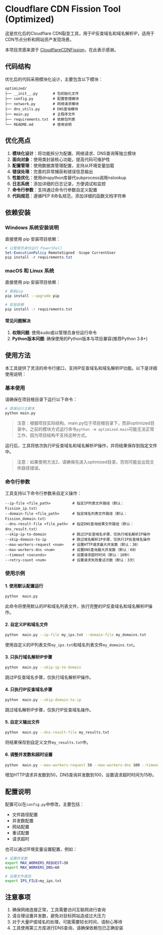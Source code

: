 # Cloudflare CDN Fission Tool (Optimized)

这是优化后的Cloudflare CDN裂变工具，用于IP反查域名和域名解析IP，适用于CDN节点分析和网站资产发现场景。

本项目灵感来源于 [CloudflareCDNFission](https://github.com/snowfal1/CloudflareCDNFission)，在此表示感谢。

## 代码结构

优化后的代码采用模块化设计，主要包含以下模块：

```
optimized/
├── __init__.py       # 包初始化文件
├── config.py         # 配置管理模块
├── network.py        # 网络请求模块
├── dns_utils.py      # DNS查询模块
├── main.py           # 主程序文件
├── requirements.txt  # 依赖包列表
└── README.md         # 使用说明
```

## 优化亮点

1. **模块化设计**：将功能拆分为配置、网络请求、DNS查询等独立模块
2. **面向对象**：使用类封装核心功能，提高代码可维护性
3. **配置管理**：使用数据类管理配置，支持从环境变量加载
4. **错误处理**：完善的异常捕获和错误信息输出
5. **性能优化**：使用dnspython库替代subprocess调用nslookup
6. **日志系统**：添加详细的日志记录，方便调试和监控
7. **命令行参数**：支持通过命令行参数自定义配置
8. **代码规范**：遵循PEP 8命名规范，添加详细的函数文档字符串

## 依赖安装

### Windows 系统安装说明

直接使用 pip 安装项目依赖：

```powershell
# 以管理员身份运行 PowerShell
Set-ExecutionPolicy RemoteSigned -Scope CurrentUser
pip install -r requirements.txt
```

### macOS 和 Linux 系统

直接使用 pip 安装项目依赖：

```bash
# 更新pip
pip install --upgrade pip

# 安装依赖
pip install -r requirements.txt
```

#### 常见问题解决

1. **权限问题**: 使用sudo或以管理员身份运行命令
2. **Python版本问题**: 确保使用的Python版本与项目兼容(推荐Python 3.8+)

## 使用方法

本工具提供了灵活的命令行接口，支持IP反查域名和域名解析IP功能。以下是详细使用说明：

### 基本使用

请确保在项目根目录下运行以下命令：

```bash
# 直接运行主脚本
python main.py
```

> 注意：根据项目实际结构，main.py位于项目根目录下，而非optimized目录中。之前的模块方式运行命令`python -m optimized.main`可能无法正常工作，因为项目结构不支持这种方式。

运行后，工具将依次执行IP反查域名和域名解析IP操作，并将结果保存到指定文件中。

> 注意：如果使用方法2，请确保先进入optimized目录，否则可能会出现文件路径错误。

### 命令行参数

工具支持以下命令行参数来自定义操作：

```
--ip-file <file_path>          # 指定IP列表文件路径（默认：Fission_ip.txt）
--domain-file <file_path>      # 指定域名列表文件路径（默认：Fission_domain.txt）
--dns-result-file <file_path>  # 指定DNS查询结果文件路径（默认：dns_result.txt）
--skip-ip-to-domain            # 跳过IP反查域名步骤，仅执行域名解析IP操作
--skip-domain-to-ip            # 跳过域名解析IP步骤，仅执行IP反查域名操作
--max-workers-request <num>    # 设置HTTP请求最大并发数（默认：30）
--max-workers-dns <num>        # 设置DNS查询最大并发数（默认：60）
--timeout <seconds>            # 设置请求超时时间（默认：10秒）
--retry-count <num>            # 设置请求失败重试次数（默认：3次）
```

### 使用示例

#### 1. 使用默认配置运行

```bash
python  main.py
```

此命令将使用默认的IP和域名列表文件，执行完整的IP反查域名和域名解析IP操作。

#### 2. 自定义IP和域名文件

```bash
python  main.py --ip-file my_ips.txt --domain-file my_domains.txt
```

使用自定义的IP列表文件`my_ips.txt`和域名列表文件`my_domains.txt`。

#### 3. 只执行域名解析IP步骤

```bash
python  main.py --skip-ip-to-domain
```

跳过IP反查域名步骤，仅执行域名解析IP操作。

#### 4. 只执行IP反查域名步骤

```bash
python  main.py --skip-domain-to-ip    
```

跳过域名解析IP步骤，仅执行IP反查域名操作。

#### 5. 自定义输出文件

```bash
python  main.py --dns-result-file my_results.txt
```

将结果保存到自定义文件`my_results.txt`中。

#### 6. 调整并发数和超时设置

```bash
python  main.py --max-workers-request 50 --max-workers-dns 100 --timeout 15
```

增加HTTP请求并发数到50，DNS查询并发数到100，设置请求超时时间为15秒。

## 配置说明

配置可以在`config.py`中修改，主要包括：

- 文件路径配置
- 并发数配置
- 网站配置
- 重试配置
- 请求超时

也可以通过环境变量设置配置，例如：

```bash
# 设置并发数
export MAX_WORKERS_REQUEST=30
export MAX_WORKERS_DNS=60

# 设置文件路径
export IPS_FILE=my_ips.txt
```

## 注意事项

1. 确保网络连接正常，工具需要访问互联网进行查询
2. 请合理设置并发数，避免对目标网站造成过大压力
3. 对于大量IP或域名的处理，可能需要较长时间，请耐心等待
4. 工具使用第三方库进行DNS查询，请确保依赖包已正确安装